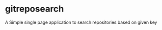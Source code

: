 gitreposearch
=============

A Simple single page application to search repositories based on given key
